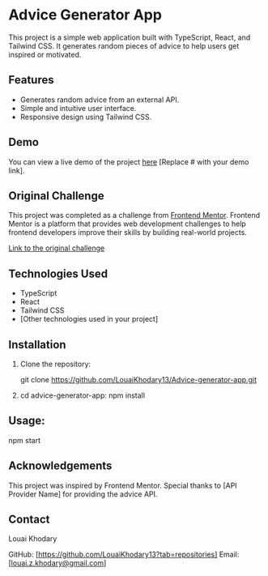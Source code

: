 # Advice Generator App

This project is a simple web application built with TypeScript, React, and Tailwind CSS. It generates random pieces of advice to help users get inspired or motivated.

## Features

- Generates random advice from an external API.
- Simple and intuitive user interface.
- Responsive design using Tailwind CSS.

## Demo

You can view a live demo of the project [here](#) [Replace # with your demo link].

## Original Challenge

This project was completed as a challenge from [Frontend Mentor](https://www.frontendmentor.io/challenges/advice-generator-app-QdUG-13db/hub). Frontend Mentor is a platform that provides web development challenges to help frontend developers improve their skills by building real-world projects.

[Link to the original challenge](https://www.frontendmentor.io/challenges/advice-generator-app-QdUG-13db/hub)

## Technologies Used

- TypeScript
- React
- Tailwind CSS
- [Other technologies used in your project]

## Installation

1. Clone the repository:

   git clone https://github.com/LouaiKhodary13/Advice-generator-app.git

2. cd advice-generator-app:
   npm install

## Usage:

npm start

## Acknowledgements

This project was inspired by Frontend Mentor.
Special thanks to [API Provider Name] for providing the advice API.

## Contact

Louai Khodary

GitHub: [https://github.com/LouaiKhodary13?tab=repositories]
Email: [louai.z.khodary@gmail.com]
